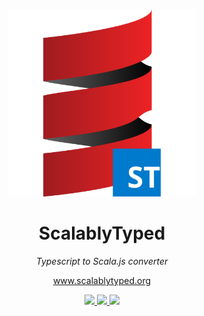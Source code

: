 <p align="center">
    <img width="300" src="https://raw.githubusercontent.com/ScalablyTyped/Converter/9a4dcdf91b18aa1a38c59746a9aab0c3b5457080/scalablytyped-icon.svg"/>
</p>
<h1 align="center">ScalablyTyped</h1>
<p align="center"><i>Typescript to Scala.js converter</i></p>
<p align="center">
    <a href="https://scalablytyped.org/docs/readme">
        www.scalablytyped.org  
    </a> 
</p>
<p align="center">
  <a href="https://gitter.im/ScalablyTyped/community">
    <img src="https://badges.gitter.im/ScalablyTyped/community.svg"/>
  </a>
  <a href="https://circleci.com/gh/ScalablyTyped/Converter">
    <img src="https://img.shields.io/circleci/build/github/ScalablyTyped/Converter?logo=circleci&style=flat"/>
  </a>
  <a href="https://github.com/scala/scala/releases">
    <img src="https://img.shields.io/badge/scala.js-1.0.0+-red.svg?logo=scala&logoColor=red"/>
  </a>    
</p>